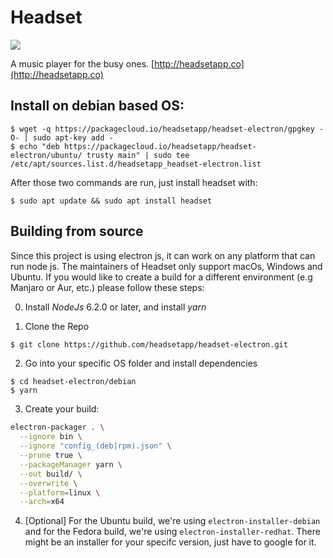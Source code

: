 # Headset
![](https://travis-ci.org/headsetapp/headset-electron.svg?branch=master)

A music player for the busy ones. [http://headsetapp.co](http://headsetapp.co)

## Install on debian based OS:
```
$ wget -q https://packagecloud.io/headsetapp/headset-electron/gpgkey -O- | sudo apt-key add -
$ echo "deb https://packagecloud.io/headsetapp/headset-electron/ubuntu/ trusty main" | sudo tee /etc/apt/sources.list.d/headsetapp_headset-electron.list
```

After those two commands are run, just install headset with:

```
$ sudo apt update && sudo apt install headset
```

## Building from source

Since this project is using electron js, it can work on any platform that can run node js. The maintainers of Headset only support macOs, Windows and Ubuntu. If you would like to create a build for a different environment (e.g Manjaro or Aur, etc.) please follow these steps:

0. Install _NodeJs_ 6.2.0 or later, and install _yarn_

1. Clone the Repo
```bash
$ git clone https://github.com/headsetapp/headset-electron.git
```
2. Go into your specific OS folder and install dependencies
```
$ cd headset-electron/debian
$ yarn
```
3. Create your build:
```bash
electron-packager . \
  --ignore bin \
  --ignore "config_(deb|rpm).json" \
  --prune true \
  --packageManager yarn \
  --out build/ \
  --overwrite \
  --platform=linux \
  --arch=x64
```
4. [Optional] For the Ubuntu build, we're using `electron-installer-debian` and for the Fedora build, we're using `electron-installer-redhat`. There might be an installer for your specifc version, just have to google for it.
